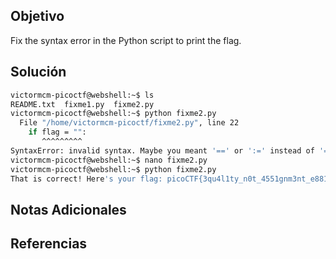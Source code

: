 ## Objetivo
Fix the syntax error in the Python script to print the flag.
## Solución
```bash
victormcm-picoctf@webshell:~$ ls
README.txt  fixme1.py  fixme2.py
victormcm-picoctf@webshell:~$ python fixme2.py
  File "/home/victormcm-picoctf/fixme2.py", line 22
    if flag = "":
       ^^^^^^^^^
SyntaxError: invalid syntax. Maybe you meant '==' or ':=' instead of '='?
victormcm-picoctf@webshell:~$ nano fixme2.py
victormcm-picoctf@webshell:~$ python fixme2.py
That is correct! Here's your flag: picoCTF{3qu4l1ty_n0t_4551gnm3nt_e8814d03}
```
## Notas Adicionales

## Referencias
